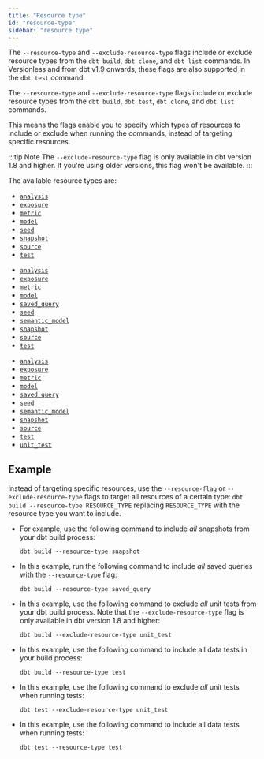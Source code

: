 ```yaml
---
title: "Resource type"
id: "resource-type"
sidebar: "resource type"
---
```


<VersionBlock lastVersion="1.8">

The `--resource-type` and `--exclude-resource-type` flags include or exclude resource types from the `dbt build`, `dbt clone`, and `dbt list` commands. In Versionless and from dbt v1.9 onwards, these flags are also supported in the `dbt test` command.

</VersionBlock>

<VersionBlock firstVersion="1.9">

The `--resource-type` and `--exclude-resource-type` flags include or exclude resource types from the `dbt build`, `dbt test`, `dbt clone`, and `dbt list` commands.

</VersionBlock>

This means the flags enable you to specify which types of resources to include or exclude when running the commands, instead of targeting specific resources.

:::tip Note
The `--exclude-resource-type` flag is only available in dbt version 1.8 and higher. If you're using older versions, this flag won't be available.
:::

The available resource types are:

<VersionBlock lastVersion="1.6">

- [`analysis`](/docs/build/analyses)
- [`exposure`](/docs/build/exposures)
- [`metric`](/docs/build/metrics-overview)
- [`model`](/docs/build/models)
- [`seed`](/docs/build/seeds)
- [`snapshot`](/docs/build/snapshots)
- [`source`](/docs/build/sources)
- [`test`](/docs/build/data-tests)

</VersionBlock>

<VersionBlock lastVersion="1.7" firstVersion="1.7">

- [`analysis`](/docs/build/analyses)
- [`exposure`](/docs/build/exposures)
- [`metric`](/docs/build/build-metrics-intro)
- [`model`](/docs/build/models)
- [`saved_query`](/docs/build/saved-queries)
- [`seed`](/docs/build/seeds)
- [`semantic_model`](/docs/build/semantic-models)
- [`snapshot`](/docs/build/snapshots)
- [`source`](/docs/build/sources)
- [`test`](/docs/build/data-tests)

</VersionBlock>

<VersionBlock firstVersion="1.8">

- [`analysis`](/docs/build/analyses)
- [`exposure`](/docs/build/exposures)
- [`metric`](/docs/build/build-metrics-intro)
- [`model`](/docs/build/models)
- [`saved_query`](/docs/build/saved-queries)
- [`seed`](/docs/build/seeds)
- [`semantic_model`](/docs/build/semantic-models)
- [`snapshot`](/docs/build/snapshots)
- [`source`](/docs/build/sources)
- [`test`](/docs/build/data-tests)
- [`unit_test`](/docs/build/unit-tests)

</VersionBlock>

## Example

Instead of targeting specific resources, use the `--resource-flag` or `--exclude-resource-type` flags to target all resources of a certain type: `dbt build --resource-type RESOURCE_TYPE` replacing `RESOURCE_TYPE` with the resource type you want to include.

- For example, use the following command to include _all_ snapshots from your dbt build process:

    <File name='Usage'>

    ```text
    dbt build --resource-type snapshot
    ```

    </File>

<VersionBlock firstVersion="1.7">

- In this example, run the following command to include _all_ saved queries with the `--resource-type` flag:

    <File name='Usage'>

    ```text
    dbt build --resource-type saved_query
    ```

    </File>

</VersionBlock>

<VersionBlock firstVersion="1.8">

-  In this example, use the following command to exclude _all_ unit tests from your dbt build process. Note that the `--exclude-resource-type` flag is only available in dbt version 1.8 and higher:

    <File name='Usage'>

    ```text
    dbt build --exclude-resource-type unit_test
    ```

    </File>

- In this example, use the following command to include all data tests in your build process:

    <File name='Usage'>

    ```text
    dbt build --resource-type test
    ```

    </File>

</VersionBlock>

<VersionBlock firstVersion="1.9">

-  In this example, use the following command to exclude _all_ unit tests when running tests:

    <File name='Usage'>

    ```text
    dbt test --exclude-resource-type unit_test
    ```

    </File>

- In this example, use the following command to include all data tests when running tests:

    <File name='Usage'>

    ```text
    dbt test --resource-type test
    ```

    </File>

</VersionBlock>
